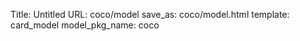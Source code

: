 Title: Untitled
URL: coco/model
save_as: coco/model.html
template: card_model
model_pkg_name: coco

